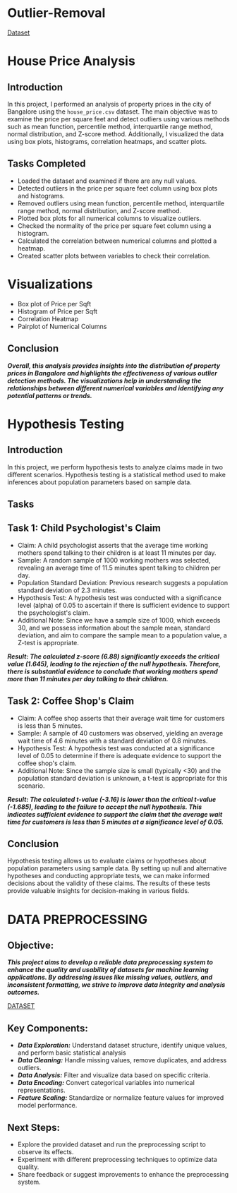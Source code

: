 # Outlier-Removal
[Dataset](https://drive.google.com/drive/folders/11Vd9c1flngkjCtnyJBET4z5421RQjA_o?usp=sharing)
# House Price Analysis

## Introduction
In this project, I performed an analysis of property prices in the city of Bangalore using the `house_price.csv` dataset. The main objective was to examine the price per square feet and detect outliers using various methods such as mean function, percentile method, interquartile range method, normal distribution, and Z-score method. Additionally, I visualized the data using box plots, histograms, correlation heatmaps, and scatter plots.

## Tasks Completed
- Loaded the dataset and examined if there are any null values.
- Detected outliers in the price per square feet column using box plots and histograms.
- Removed outliers using mean function, percentile method, interquartile range method, normal distribution, and Z-score method.
- Plotted box plots for all numerical columns to visualize outliers.
- Checked the normality of the price per square feet column using a histogram.
- Calculated the correlation between numerical columns and plotted a heatmap.
- Created scatter plots between variables to check their correlation.

# Visualizations
- Box plot of Price per Sqft
- Histogram of Price per Sqft
- Correlation Heatmap
- Pairplot of Numerical Columns

## Conclusion
***Overall, this analysis provides insights into the distribution of property prices in Bangalore and highlights the effectiveness of various outlier detection methods. The visualizations help in understanding the relationships between different numerical variables and identifying any potential patterns or trends.***




# Hypothesis Testing

## Introduction
In this project, we perform hypothesis tests to analyze claims made in two different scenarios. Hypothesis testing is a statistical method used to make inferences about population parameters based on sample data. 

## Tasks
## Task 1: Child Psychologist's Claim

- Claim: A child psychologist asserts that the average time working mothers spend talking to their children is at least 11 minutes per day.
- Sample: A random sample of 1000 working mothers was selected, revealing an average time of 11.5 minutes spent talking to children per day.
- Population Standard Deviation: Previous research suggests a population standard deviation of 2.3 minutes.
- Hypothesis Test: A hypothesis test was conducted with a significance level (alpha) of 0.05 to ascertain if there is sufficient evidence to support the psychologist's claim.
- Additional Note: Since we have a sample size of 1000, which exceeds 30, and we possess information about the sample mean, standard deviation, and aim to compare the sample mean to a 
  population value, a Z-test is appropriate.

***Result: The calculated z-score (6.88) significantly exceeds the critical value (1.645), leading to the rejection of the null hypothesis. Therefore, there is substantial evidence to conclude that working mothers spend more than 11 minutes per day talking to their children.***

## Task 2: Coffee Shop's Claim

- Claim: A coffee shop asserts that their average wait time for customers is less than 5 minutes.
- Sample: A sample of 40 customers was observed, yielding an average wait time of 4.6 minutes with a standard deviation of 0.8 minutes.
- Hypothesis Test: A hypothesis test was conducted at a significance level of 0.05 to determine if there is adequate evidence to support the coffee shop's claim.
- Additional Note: Since the sample size is small (typically <30) and the population standard deviation is unknown, a t-test is appropriate for this scenario.

***Result: The calculated t-value (-3.16) is lower than the critical t-value (-1.685), leading to the failure to accept the null hypothesis. This indicates sufficient evidence to support the claim that the average wait time for customers is less than 5 minutes at a significance level of 0.05.***

## Conclusion
Hypothesis testing allows us to evaluate claims or hypotheses about population parameters using sample data. By setting up null and alternative hypotheses and conducting appropriate tests, we can make informed decisions about the validity of these claims. The results of these tests provide valuable insights for decision-making in various fields.


# DATA PREPROCESSING

## Objective:
***This project aims to develop a reliable data preprocessing system to enhance the quality and usability of datasets for machine learning applications. By addressing issues like missing values, outliers, and inconsistent formatting, we strive to improve data integrity and analysis outcomes.***

[DATASET](https://drive.google.com/drive/folders/18rpobr58R_e8zrp26Nk1ievYmhHB7_kT?usp=sharing)

## Key Components:
- ***Data Exploration:*** Understand dataset structure, identify unique values, and perform basic statistical analysis
- ***Data Cleaning:*** Handle missing values, remove duplicates, and address outliers.
- ***Data Analysis:*** Filter and visualize data based on specific criteria.
- ***Data Encoding:*** Convert categorical variables into numerical representations.
- ***Feature Scaling:*** Standardize or normalize feature values for improved model performance.

## Next Steps:
- Explore the provided dataset and run the preprocessing script to observe its effects.
- Experiment with different preprocessing techniques to optimize data quality.
- Share feedback or suggest improvements to enhance the preprocessing system.
